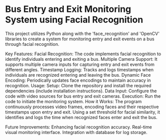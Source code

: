 # Bus Entry and Exit Monitoring System using Facial Recognition
This project utilizes Python along with the 'face_recognition' and 'OpenCV' libraries to create a system for monitoring entry and exit events on a bus through facial recognition.

Key Features:
Facial Recognition: The code implements facial recognition to identify individuals entering and exiting a bus.
Multiple Camera Support: It supports multiple camera inputs for capturing entry and exit events from different angles.
Timestamp Logging: Tracks and logs timestamps when individuals are recognized entering and leaving the bus.
Dynamic Face Encoding: Periodically updates face encodings to maintain accuracy in recognition.
Usage:
Setup: Clone the repository and install the required dependencies (include installation instructions).
Data Input: Configure the code with video sources for bus entry and exit cameras.
Execution: Run the code to initiate the monitoring system.
How it Works:
The program continuously processes video frames, encoding faces and their respective timestamps upon entry and exit. Using a set threshold for facial similarity, it identifies and logs the time when recognized faces enter and exit the bus.

Future Improvements:
Enhancing facial recognition accuracy.
Real-time visual monitoring interface.
Integration with database for log storage.
